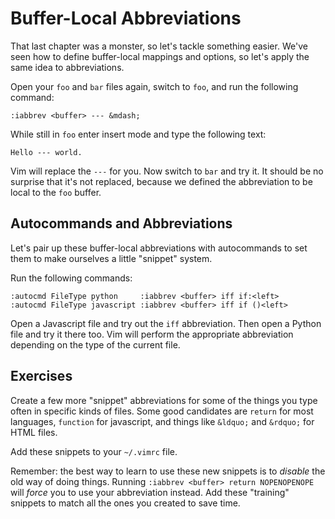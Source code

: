 Buffer-Local Abbreviations
==========================

That last chapter was a monster, so let's tackle something easier.
We've seen how to define buffer-local mappings and options, so let's
apply the same idea to abbreviations.

Open your `foo` and `bar` files again, switch to `foo`, and run the
following command:

    :iabbrev <buffer> --- &mdash;

While still in `foo` enter insert mode and type the following text:

    Hello --- world.

Vim will replace the `---` for you.  Now switch to `bar` and try it.  It
should be no surprise that it's not replaced, because we defined the
abbreviation to be local to the `foo` buffer.

Autocommands and Abbreviations
------------------------------

Let's pair up these buffer-local abbreviations with autocommands to set
them to make ourselves a little "snippet" system.

Run the following commands:

    :autocmd FileType python     :iabbrev <buffer> iff if:<left>
    :autocmd FileType javascript :iabbrev <buffer> iff if ()<left>

Open a Javascript file and try out the `iff` abbreviation.  Then open a
Python file and try it there too.  Vim will perform the appropriate
abbreviation depending on the type of the current file.

Exercises
---------

Create a few more "snippet" abbreviations for some of the things you
type often in specific kinds of files.  Some good candidates are
`return` for most languages, `function` for javascript, and things like
`&ldquo;` and `&rdquo;` for HTML files.

Add these snippets to your `~/.vimrc` file.

Remember: the best way to learn to use these new snippets is to
*disable* the old way of doing things.  Running `:iabbrev <buffer>
return NOPENOPENOPE` will *force* you to use your abbreviation instead.
Add these "training" snippets to match all the ones you created to save
time.

